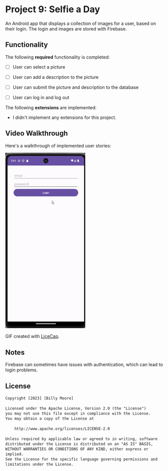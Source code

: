 # Project 9: Selfie a Day

An Android app that displays a collection of images for a user, based on their login.
The login and images are stored with Firebase.

## Functionality 

The following **required** functionality is completed:

* [ ] User can select a picture
* [ ] User can add a description to the picture
* [ ] User can submit the picture and description to the database
* [ ] User can log in and log out


The following **extensions** are implemented:

* I didn't implement any extensions for this project.

## Video Walkthrough

Here's a walkthrough of implemented user stories:

<img src='Project9Demo.gif' title='Video Walkthrough' width='50%' alt='Video Walkthrough' />

GIF created with [LiceCap](http://www.cockos.com/licecap/).

## Notes

Firebase can sometimes have issues with authentication, which can lead to login problems.

## License

    Copyright [2023] [Billy Moore]

    Licensed under the Apache License, Version 2.0 (the "License")
    you may not use this file except in compliance with the License.
    You may obtain a copy of the License at

        http://www.apache.org/licenses/LICENSE-2.0

    Unless required by applicable law or agreed to in writing, software
    distributed under the License is distributed on an "AS IS" BASIS,
    WITHOUT WARRANTIES OR CONDITIONS OF ANY KIND, either express or implied.
    See the License for the specific language governing permissions and
    limitations under the License.
